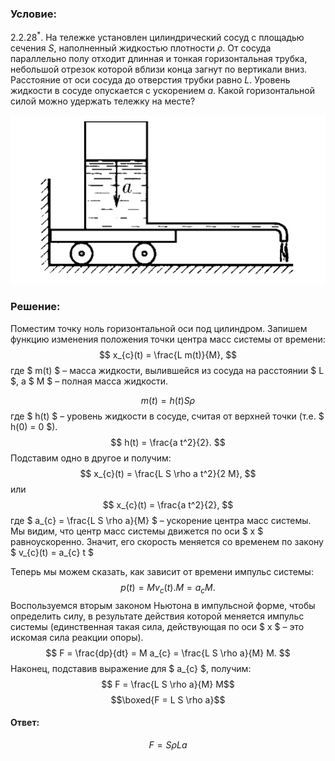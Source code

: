 ###  Условие: 

$2.2.28^*.$ На тележке установлен цилиндрический сосуд с площадью сечения $S$, наполненный жидкостью плотности $\rho$. От сосуда параллельно полу отходит длинная и тонкая горизонтальная трубка, небольшой отрезок которой вблизи конца загнут по вертикали вниз. Расстояние от оси сосуда до отверстия трубки равно $L$. Уровень жидкости в сосуде опускается с ускорением $a$. Какой горизонтальной силой можно удержать тележку на месте? 

![ К задаче 2.2.28 |505x271, 39%](../../img/2.2.28/statement.png)

###  Решение: 

Поместим точку ноль горизонтальной оси под цилиндром. Запишем функцию изменения положения точки центра масс системы от времени: $$ x_{c}(t) = \frac{L m(t)}{M}, $$ где $ m(t) $ – масса жидкости, вылившейся из сосуда на расстоянии $ L $, а $ M $ – полная масса жидкости. 

$$ m(t) = h(t) S \rho$$ где $ h(t) $ – уровень жидкости в сосуде, считая от верхней точки (т.е. $ h(0) = 0 $). $$ h(t) = \frac{a t^2}{2}. $$ Подставим одно в другое и получим: $$ x_{c}(t) = \frac{L S \rho a t^2}{2 M}, $$ или $$ x_{c}(t) = \frac{a t^2}{2}, $$ где $ a_{c} = \frac{L S \rho a}{M} $ – ускорение центра масс системы. Мы видим, что центр масс системы движется по оси $ x $ равноускоренно. Значит, его скорость меняется со временем по закону $ v_{c}(t) = a_{c} t $ 

Теперь мы можем сказать, как зависит от времени импульс системы: $$ p(t) = M v_{c}(t). M = a_{c} M. $$ Воспользуемся вторым законом Ньютона в импульсной форме, чтобы определить силу, в результате действия которой меняется импульс системы (единственная такая сила, действующая по оси $ x $ – это искомая сила реакции опоры). $$ F = \frac{dp}{dt} = M a_{c} = \frac{L S \rho a}{M} M. $$ Наконец, подставив выражение для $ a_{c} $, получим: $$ F = \frac{L S \rho a}{M} M$$ $$\boxed{F = L S \rho a}$$ 

####  Ответ: 

$$F = S\rho La$$

  

